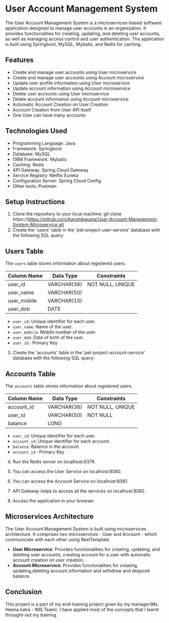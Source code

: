 # User Account Management System

The User Account Management System is a microservices-based software application designed to manage user accounts in an organization. It provides functionalities for creating, updating, and deleting user accounts, as well as managing access control and user authentication. The application is built using Springboot, MySQL, Mybatis, and Redis for caching.

## Features

- Create and manage user accounts using User microservice
- Create and manage user accounts using Account microservice
- Update user profile information using User microservice
- Update account information using Account microservice
- Delete user accounts using User microservice
- Delete account information using Account microservice
- Automatic Account Creation on User Creation
- Account Creation from User API Itself
- One User can have many accounts

## Technologies Used

- Programming Language: Java
- Framework: Springboot
- Database: MySQL
- ORM Framework: Mybatis
- Caching: Redis
- API Gateway: Spring Cloud Gateway
- Service Registry: Netflix Eureka
- Configuration Server: Spring Cloud Config
- Other tools: Postman

## Setup Instructions
1. Clone the repository to your local machine:
git clone https://https://github.com/Aanshikgupta/User-Account-Management-System-Microservice.git
2. Create the 'users' table in the 'pet-project-user-service' database with the following SQL query:
## Users Table

The `users` table stores information about registered users.

| Column Name | Data Type | Constraints |
| ----------- | --------- | ----------- |
| user_id | VARCHAR(36) | NOT NULL, UNIQUE |
| user_name | VARCHAR(50) | |
| user_mobile | VARCHAR(10) | |
| user_dob | DATE | |

- `user_id`: Unique identifier for each user.
- `user_name`: Name of the user.
- `user_mobile`: Mobile number of the user.
- `user_dob`: Date of birth of the user.
- `user_id` : Primary Key

3. Create the 'accounts' table in the 'pet-project-account-service' database with the following SQL query:

## Accounts Table

The `accounts` table stores information about registered users.

| Column Name | Data Type | Constraints |
| ----------- | --------- | ----------- |
| account_id | VARCHAR(36) | NOT NULL, UNIQUE |
| user_id | VARCHAR(50) |NOT NULL |
| balance | LONG | |

- `user_id`: Unique identifier for each user.
- `account_id`: Unique identifier for each account.
- `balance`: Balance in the account.
- `account_id` : Primary Key


4. Run the Redis server on localhost:6379.

5. You can access the User Service on localhost:8080.

6. You can access the Account Service on localhost:8081.

7. API Gateway helps to access all the services on localhost:8082.

8. Access the application in your browser.


## Microservices Architecture

The User Account Management System is built using microservices architecture. It comprises two microservices - User and Account - which communicate with each other using RestTemplate.

- **User Microservice**: Provides functionalities for creating, updating, and deleting user accounts, creating account for a user with automatic account creation on user creation.
- **Account Microservice**: Provides functionalities for creating, updating,deleting account information and withdraw and desposit balance.


## Conclusion

This project is a part of my end-training project given by my manager(Ms. Heena kalra - IMS Team). I have applied most of the concepts that I learnt throught-out my training.
